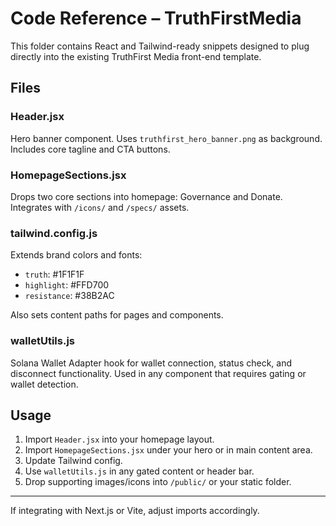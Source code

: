 
# Code Reference – TruthFirstMedia

This folder contains React and Tailwind-ready snippets designed to plug directly into the existing TruthFirst Media front-end template.

## Files

### Header.jsx
Hero banner component. Uses `truthfirst_hero_banner.png` as background. Includes core tagline and CTA buttons.

### HomepageSections.jsx
Drops two core sections into homepage: Governance and Donate. Integrates with `/icons/` and `/specs/` assets.

### tailwind.config.js
Extends brand colors and fonts:
- `truth`: #1F1F1F
- `highlight`: #FFD700
- `resistance`: #38B2AC

Also sets content paths for pages and components.

### walletUtils.js
Solana Wallet Adapter hook for wallet connection, status check, and disconnect functionality. Used in any component that requires gating or wallet detection.

## Usage

1. Import `Header.jsx` into your homepage layout.
2. Import `HomepageSections.jsx` under your hero or in main content area.
3. Update Tailwind config.
4. Use `walletUtils.js` in any gated content or header bar.
5. Drop supporting images/icons into `/public/` or your static folder.

---

If integrating with Next.js or Vite, adjust imports accordingly.

